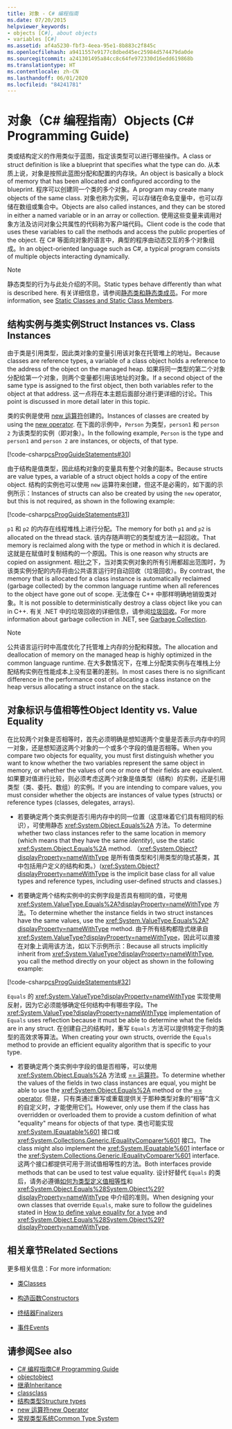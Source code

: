 ```yaml
---
title: 对象 - C# 编程指南
ms.date: 07/20/2015
helpviewer_keywords:
- objects [C#], about objects
- variables [C#]
ms.assetid: af4a5230-fbf3-4eea-95e1-8b883c2f845c
ms.openlocfilehash: a9411557e9177c8dbed45ec25984d574479da0de
ms.sourcegitcommit: a241301495a84cc8c64fe972330d16edd619868b
ms.translationtype: HT
ms.contentlocale: zh-CN
ms.lasthandoff: 06/01/2020
ms.locfileid: "84241781"
---
```

# <a name="objects-c-programming-guide"></a><span data-ttu-id="c0074-102">对象（C# 编程指南）</span><span class="sxs-lookup"><span data-stu-id="c0074-102">Objects (C# Programming Guide)</span></span>
<span data-ttu-id="c0074-103">类或结构定义的作用类似于蓝图，指定该类型可以进行哪些操作。</span><span class="sxs-lookup"><span data-stu-id="c0074-103">A class or struct definition is like a blueprint that specifies what the type can do.</span></span> <span data-ttu-id="c0074-104">从本质上说，对象是按照此蓝图分配和配置的内存块。</span><span class="sxs-lookup"><span data-stu-id="c0074-104">An object is basically a block of memory that has been allocated and configured according to the blueprint.</span></span> <span data-ttu-id="c0074-105">程序可以创建同一个类的多个对象。</span><span class="sxs-lookup"><span data-stu-id="c0074-105">A program may create many objects of the same class.</span></span> <span data-ttu-id="c0074-106">对象也称为实例，可以存储在命名变量中，也可以存储在数组或集合中。</span><span class="sxs-lookup"><span data-stu-id="c0074-106">Objects are also called instances, and they can be stored in either a named variable or in an array or collection.</span></span> <span data-ttu-id="c0074-107">使用这些变量来调用对象方法及访问对象公共属性的代码称为客户端代码。</span><span class="sxs-lookup"><span data-stu-id="c0074-107">Client code is the code that uses these variables to call the methods and access the public properties of the object.</span></span> <span data-ttu-id="c0074-108">在 C# 等面向对象的语言中，典型的程序由动态交互的多个对象组成。</span><span class="sxs-lookup"><span data-stu-id="c0074-108">In an object-oriented language such as C#, a typical program consists of multiple objects interacting dynamically.</span></span>  
  
> [!NOTE]
> <span data-ttu-id="c0074-109">静态类型的行为与此处介绍的不同。</span><span class="sxs-lookup"><span data-stu-id="c0074-109">Static types behave differently than what is described here.</span></span> <span data-ttu-id="c0074-110">有关详细信息，请参阅[静态类和静态类成员](./static-classes-and-static-class-members.md)。</span><span class="sxs-lookup"><span data-stu-id="c0074-110">For more information, see [Static Classes and Static Class Members](./static-classes-and-static-class-members.md).</span></span>
  
## <a name="struct-instances-vs-class-instances"></a><span data-ttu-id="c0074-111">结构实例与类实例</span><span class="sxs-lookup"><span data-stu-id="c0074-111">Struct Instances vs. Class Instances</span></span>  
 <span data-ttu-id="c0074-112">由于类是引用类型，因此类对象的变量引用该对象在托管堆上的地址。</span><span class="sxs-lookup"><span data-stu-id="c0074-112">Because classes are reference types, a variable of a class object holds a reference to the address of the object on the managed heap.</span></span> <span data-ttu-id="c0074-113">如果将同一类型的第二个对象分配给第一个对象，则两个变量都引用该地址的对象。</span><span class="sxs-lookup"><span data-stu-id="c0074-113">If a second object of the same type is assigned to the first object, then both variables refer to the object at that address.</span></span> <span data-ttu-id="c0074-114">这一点将在本主题后面部分进行更详细的讨论。</span><span class="sxs-lookup"><span data-stu-id="c0074-114">This point is discussed in more detail later in this topic.</span></span>  
  
 <span data-ttu-id="c0074-115">类的实例是使用 [new 运算符](../../language-reference/operators/new-operator.md)创建的。</span><span class="sxs-lookup"><span data-stu-id="c0074-115">Instances of classes are created by using the [new operator](../../language-reference/operators/new-operator.md).</span></span> <span data-ttu-id="c0074-116">在下面的示例中，`Person` 为类型，`person1` 和 `person 2` 为该类型的实例（即对象）。</span><span class="sxs-lookup"><span data-stu-id="c0074-116">In the following example, `Person` is the type and `person1` and `person 2` are instances, or objects, of that type.</span></span>  
  
 [!code-csharp[csProgGuideStatements#30](~/samples/snippets/csharp/VS_Snippets_VBCSharp/csProgGuideStatements/CS/Statements.cs#30)]  
  
 <span data-ttu-id="c0074-117">由于结构是值类型，因此结构对象的变量具有整个对象的副本。</span><span class="sxs-lookup"><span data-stu-id="c0074-117">Because structs are value types, a variable of a struct object holds a copy of the entire object.</span></span> <span data-ttu-id="c0074-118">结构的实例也可以使用 `new` 运算符来创建，但这不是必需的，如下面的示例所示：</span><span class="sxs-lookup"><span data-stu-id="c0074-118">Instances of structs can also be created by using the `new` operator, but this is not required, as shown in the following example:</span></span>  
  
 [!code-csharp[csProgGuideStatements#31](~/samples/snippets/csharp/VS_Snippets_VBCSharp/csProgGuideStatements/CS/Statements.cs#31)]  
  
 <span data-ttu-id="c0074-119">`p1` 和 `p2` 的内存在线程堆栈上进行分配。</span><span class="sxs-lookup"><span data-stu-id="c0074-119">The memory for both `p1` and `p2` is allocated on the thread stack.</span></span> <span data-ttu-id="c0074-120">该内存随声明它的类型或方法一起回收。</span><span class="sxs-lookup"><span data-stu-id="c0074-120">That memory is reclaimed along with the type or method in which it is declared.</span></span> <span data-ttu-id="c0074-121">这就是在赋值时复制结构的一个原因。</span><span class="sxs-lookup"><span data-stu-id="c0074-121">This is one reason why structs are copied on assignment.</span></span> <span data-ttu-id="c0074-122">相比之下，当对类实例对象的所有引用都超出范围时，为该类实例分配的内存将由公共语言运行时自动回收（垃圾回收）。</span><span class="sxs-lookup"><span data-stu-id="c0074-122">By contrast, the memory that is allocated for a class instance is automatically reclaimed (garbage collected) by the common language runtime when all references to the object have gone out of scope.</span></span> <span data-ttu-id="c0074-123">无法像在 C++ 中那样明确地销毁类对象。</span><span class="sxs-lookup"><span data-stu-id="c0074-123">It is not possible to deterministically destroy a class object like you can in C++.</span></span> <span data-ttu-id="c0074-124">有关 .NET 中的垃圾回收的详细信息，请参阅[垃圾回收](../../../standard/garbage-collection/index.md)。</span><span class="sxs-lookup"><span data-stu-id="c0074-124">For more information about garbage collection in .NET, see [Garbage Collection](../../../standard/garbage-collection/index.md).</span></span>  
  
> [!NOTE]
> <span data-ttu-id="c0074-125">公共语言运行时中高度优化了托管堆上内存的分配和释放。</span><span class="sxs-lookup"><span data-stu-id="c0074-125">The allocation and deallocation of memory on the managed heap is highly optimized in the common language runtime.</span></span> <span data-ttu-id="c0074-126">在大多数情况下，在堆上分配类实例与在堆栈上分配结构实例在性能成本上没有显著的差别。</span><span class="sxs-lookup"><span data-stu-id="c0074-126">In most cases there is no significant difference in the performance cost of allocating a class instance on the heap versus allocating a struct instance on the stack.</span></span>
  
## <a name="object-identity-vs-value-equality"></a><span data-ttu-id="c0074-127">对象标识与值相等性</span><span class="sxs-lookup"><span data-stu-id="c0074-127">Object Identity vs. Value Equality</span></span>  
 <span data-ttu-id="c0074-128">在比较两个对象是否相等时，首先必须明确是想知道两个变量是否表示内存中的同一对象，还是想知道这两个对象的一个或多个字段的值是否相等。</span><span class="sxs-lookup"><span data-stu-id="c0074-128">When you compare two objects for equality, you must first distinguish whether you want to know whether the two variables represent the same object in memory, or whether the values of one or more of their fields are equivalent.</span></span> <span data-ttu-id="c0074-129">如果要对值进行比较，则必须考虑这两个对象是值类型（结构）的实例，还是引用类型（类、委托、数组）的实例。</span><span class="sxs-lookup"><span data-stu-id="c0074-129">If you are intending to compare values, you must consider whether the objects are instances of value types (structs) or reference types (classes, delegates, arrays).</span></span>  
  
- <span data-ttu-id="c0074-130">若要确定两个类实例是否引用内存中的同一位置（这意味着它们具有相同的标识），可使用静态 <xref:System.Object.Equals%2A> 方法。</span><span class="sxs-lookup"><span data-stu-id="c0074-130">To determine whether two class instances refer to the same location in memory (which means that they have the same *identity*), use the static <xref:System.Object.Equals%2A> method.</span></span> <span data-ttu-id="c0074-131">（<xref:System.Object?displayProperty=nameWithType> 是所有值类型和引用类型的隐式基类，其中包括用户定义的结构和类。）</span><span class="sxs-lookup"><span data-stu-id="c0074-131">(<xref:System.Object?displayProperty=nameWithType> is the implicit base class for all value types and reference types, including user-defined structs and classes.)</span></span>  
  
- <span data-ttu-id="c0074-132">若要确定两个结构实例中的实例字段是否具有相同的值，可使用 <xref:System.ValueType.Equals%2A?displayProperty=nameWithType> 方法。</span><span class="sxs-lookup"><span data-stu-id="c0074-132">To determine whether the instance fields in two struct instances have the same values, use the <xref:System.ValueType.Equals%2A?displayProperty=nameWithType> method.</span></span> <span data-ttu-id="c0074-133">由于所有结构都隐式继承自 <xref:System.ValueType?displayProperty=nameWithType>，因此可以直接在对象上调用该方法，如以下示例所示：</span><span class="sxs-lookup"><span data-stu-id="c0074-133">Because all structs implicitly inherit from <xref:System.ValueType?displayProperty=nameWithType>, you call the method directly on your object as shown in the following example:</span></span>  
  
 [!code-csharp[csProgGuideStatements#32](~/samples/snippets/csharp/VS_Snippets_VBCSharp/csProgGuideStatements/CS/Statements.cs#32)]  
  
 <span data-ttu-id="c0074-134">`Equals` 的 <xref:System.ValueType?displayProperty=nameWithType> 实现使用反射，因为它必须能够确定任何结构中有哪些字段。</span><span class="sxs-lookup"><span data-stu-id="c0074-134">The <xref:System.ValueType?displayProperty=nameWithType> implementation of `Equals` uses reflection because it must be able to determine what the fields are in any struct.</span></span> <span data-ttu-id="c0074-135">在创建自己的结构时，重写 `Equals` 方法可以提供特定于你的类型的高效求等算法。</span><span class="sxs-lookup"><span data-stu-id="c0074-135">When creating your own structs, override the `Equals` method to provide an efficient equality algorithm that is specific to your type.</span></span>  
  
- <span data-ttu-id="c0074-136">若要确定两个类实例中字段的值是否相等，可以使用 <xref:System.Object.Equals%2A> 方法或 [== 运算符](../../language-reference/operators/equality-operators.md#equality-operator-)。</span><span class="sxs-lookup"><span data-stu-id="c0074-136">To determine whether the values of the fields in two class instances are equal, you might be able to use the <xref:System.Object.Equals%2A> method or the [== operator](../../language-reference/operators/equality-operators.md#equality-operator-).</span></span> <span data-ttu-id="c0074-137">但是，只有类通过重写或重载提供关于那种类型对象的“相等”含义的自定义时，才能使用它们。</span><span class="sxs-lookup"><span data-stu-id="c0074-137">However, only use them if the class has overridden or overloaded them to provide a custom definition of what "equality" means for objects of that type.</span></span> <span data-ttu-id="c0074-138">类也可能实现 <xref:System.IEquatable%601> 接口或 <xref:System.Collections.Generic.IEqualityComparer%601> 接口。</span><span class="sxs-lookup"><span data-stu-id="c0074-138">The class might also implement the <xref:System.IEquatable%601> interface or the <xref:System.Collections.Generic.IEqualityComparer%601> interface.</span></span> <span data-ttu-id="c0074-139">这两个接口都提供可用于测试值相等性的方法。</span><span class="sxs-lookup"><span data-stu-id="c0074-139">Both interfaces provide methods that can be used to test value equality.</span></span> <span data-ttu-id="c0074-140">设计好替代 `Equals` 的类后，请务必遵循[如何为类型定义值相等性](../statements-expressions-operators/how-to-define-value-equality-for-a-type.md)和 <xref:System.Object.Equals%28System.Object%29?displayProperty=nameWithType> 中介绍的准则。</span><span class="sxs-lookup"><span data-stu-id="c0074-140">When designing your own classes that override `Equals`, make sure to follow the guidelines stated in [How to define value equality for a type](../statements-expressions-operators/how-to-define-value-equality-for-a-type.md) and <xref:System.Object.Equals%28System.Object%29?displayProperty=nameWithType>.</span></span>
  
## <a name="related-sections"></a><span data-ttu-id="c0074-141">相关章节</span><span class="sxs-lookup"><span data-stu-id="c0074-141">Related Sections</span></span>  
 <span data-ttu-id="c0074-142">更多相关信息：</span><span class="sxs-lookup"><span data-stu-id="c0074-142">For more information:</span></span>  
  
- [<span data-ttu-id="c0074-143">类</span><span class="sxs-lookup"><span data-stu-id="c0074-143">Classes</span></span>](./classes.md)  
  
- [<span data-ttu-id="c0074-144">构造函数</span><span class="sxs-lookup"><span data-stu-id="c0074-144">Constructors</span></span>](./constructors.md)  
  
- [<span data-ttu-id="c0074-145">终结器</span><span class="sxs-lookup"><span data-stu-id="c0074-145">Finalizers</span></span>](./destructors.md)  
  
- [<span data-ttu-id="c0074-146">事件</span><span class="sxs-lookup"><span data-stu-id="c0074-146">Events</span></span>](../events/index.md)  
  
## <a name="see-also"></a><span data-ttu-id="c0074-147">请参阅</span><span class="sxs-lookup"><span data-stu-id="c0074-147">See also</span></span>

- [<span data-ttu-id="c0074-148">C# 编程指南</span><span class="sxs-lookup"><span data-stu-id="c0074-148">C# Programming Guide</span></span>](../index.md)
- [<span data-ttu-id="c0074-149">object</span><span class="sxs-lookup"><span data-stu-id="c0074-149">object</span></span>](../../language-reference/builtin-types/reference-types.md)
- [<span data-ttu-id="c0074-150">继承</span><span class="sxs-lookup"><span data-stu-id="c0074-150">Inheritance</span></span>](./inheritance.md)
- [<span data-ttu-id="c0074-151">class</span><span class="sxs-lookup"><span data-stu-id="c0074-151">class</span></span>](../../language-reference/keywords/class.md)
- [<span data-ttu-id="c0074-152">结构类型</span><span class="sxs-lookup"><span data-stu-id="c0074-152">Structure types</span></span>](../../language-reference/builtin-types/struct.md)
- [<span data-ttu-id="c0074-153">new 运算符</span><span class="sxs-lookup"><span data-stu-id="c0074-153">new Operator</span></span>](../../language-reference/operators/new-operator.md)
- [<span data-ttu-id="c0074-154">常规类型系统</span><span class="sxs-lookup"><span data-stu-id="c0074-154">Common Type System</span></span>](../../../standard/base-types/common-type-system.md)
